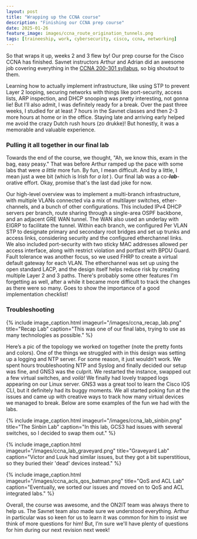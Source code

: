 ```yaml
---
layout: post
title: "Wrapping up the CCNA course"
description: "Finishing our CCNA prep course"
date: 2025-01-26
feature_image: images/ccna_route_origination_tunnels.png
tags: [traineeship, work, cybersecurity, cisco, ccna, networking]
---
```

So that wraps it up, weeks 2 and 3 flew by! Our prep course for the Cisco CCNA has finished. Savnet instructors Arthur and Adrian did an awesome job covering everything in the [CCNA 200-301 syllabus](/files/200-301-CCNA-v1.1_syllabus.pdf), so big shoutout to them.

Learning how to actually implement infrastructure, like using STP to prevent Layer 2 looping, securing networks with things like port-security, access lists, ARP inspection, and DHCP snooping was pretty interesting, not gonna lie! But I’ll also admit, I was definitely ready for a break. Over the past three weeks, I studied for at least 7 hours in the Savnet classes and then 2-3 more hours at home or in the office. Staying late and arriving early helped me avoid the crazy Dutch rush hours (zo drukke)! But honestly, it was a memorable and valuable experience.

<!--more-->

### Pulling it all together in our final lab

Towards the end of the course, we thought, "Ah, we know this, exam in the bag, easy peasy." That was before Arthur ramped up the pace with some labs that were *a little* more fun. By fun, I mean difficult. And by a little, I mean just a wee bit (which is Irish for *a lot* ). Our final lab was a co-***lab***-orative effort. Okay, promise that's the last dad joke for now.

Our high-level overview was to implement a multi-branch infrastructure, with multiple VLANs connected via a mix of multilayer switches, ether-channels, and a bunch of other configurations. This included IPv4 DHCP servers per branch, route sharing through a single-area OSPF backbone, and an adjacent GRE WAN tunnel. The WAN also used an underlay with EIGRP to facilitate the tunnel. Within each branch, we configured Per VLAN STP to designate primary and secondary root bridges and set up trunks and access links, considering security and the configured etherchannel links. We also included port-security with two sticky MAC addresses allowed per access interface, along with restrict violation and portfast with BPDU Guard. Fault tolerance was another focus, so we used FHRP to create a virtual default gateway for each VLAN. The etherchannel was set up using the open standard LACP, and the design itself helps reduce risk by creating multiple Layer 2 and 3 paths. There's probably some other features I'm forgetting as well, after a while it became more difficult to track the changes as there were so many. Goes to show the importance of a good implementation checklist!

### Troubleshooting

{% include image_caption.html imageurl="/images/ccna_recap_lab.png" title="Recap Lab" caption="This was one of our final labs, trying to use as many technologies as possible." %}

Here’s a pic of the topology we worked on together (note the pretty fonts and colors). One of the things we struggled with in this design was setting up a logging and NTP server. For some reason, it just wouldn’t work. We spent hours troubleshooting NTP and Syslog and finally decided our setup was fine, and GNS3 was the culprit. We restarted the instance, swapped out a few virtual switches, and *voilà!* We finally had lovely trapped logs appearing on our Linux server. GNS3 was a great tool to learn the Cisco IOS CLI, but it definitely had its buggy moments. We all started poking fun at the issues and came up with creative ways to track how many virtual devices we managed to break. Below are some examples of the fun we had with the labs.

{% include image_caption.html imageurl="/images/ccna_lab_sinbin.png" title="The Sinbin Lab" caption="In this lab, GCS3 had issues with several switches, so I decided to swap them out." %}

{% include image_caption.html imageurl="/images/ccna_lab_graveyard.png" title="Graveyard Lab" caption="Victor and Luuk had similar issues, but they got a bit superstitious, so they buried their 'dead' devices instead." %}

{% include image_caption.html imageurl="/images/ccna_acls_qos_batman.png" title="QoS and ACL Lab" caption="Eventually, we sorted our issues and moved on to QoS and ACL integrated labs." %}

Overall, the course was awesome, and the ON2IT team was always there to help us. The Savnet team also made sure we understood everything. Arthur in particular was so keen for us to learn it was common for him to insist we think of more questions for him! But, I’m sure we'll have plenty of questions for him during our next revision next week!

